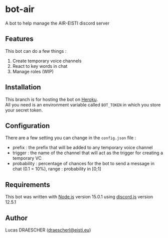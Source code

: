 # bot-air
A bot to help manage the AIR-EISTI discord server

## Features
This bot can do a few things :
<ol>
  <li>Create temporary voice channels</li>
  <li>React to key words in chat</li>
  <li>Manage roles (WIP)</li>
</ol>

## Installation
This branch is for hosting the bot on [Heroku](https://heroku.com). <br>
All you need is an environment variable called `BOT_TOKEN` in which you store your secret token.

## Configuration
There are a few setting you can change in the `config.json` file :
<ul>
  <li>prefix : the prefix that will be added to any temporary voice channel</li>
  <li>trigger : the name of the channel that will act as the trigger for creating a temporary VC</li>
  <li>probability : percentage of chances for the bot to send a message in chat (0.1 = 10%), range : probability in [0;1]</li>
</ul>

## Requirements
This bot was written with [Node.js](https://nodejs.org/) version 15.0.1 using [discord.js](https://discord.js.org/) version 12.5.1

## Author
Lucas DRAESCHER (draescherl@eisti.eu)